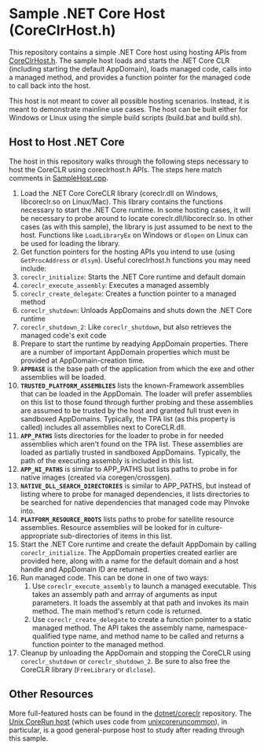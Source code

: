 Sample .NET Core Host (CoreClrHost.h)
=====================================

This repository contains a simple .NET Core host using hosting APIs from [CoreClrHost.h](https://github.com/dotnet/coreclr/blob/master/src/coreclr/hosts/inc/coreclrhost.h). The sample host loads and starts the .NET Core CLR (including starting the default AppDomain), loads managed code, calls into a managed method, and provides a function pointer for the managed code to call back into the host.

This host is not meant to cover all possible hosting scenarios. Instead, it is meant to demonstrate mainline use cases. The host can be built either for Windows or Linux using the simple build scripts (build.bat and build.sh).

Host to Host .NET Core
----------------------

The host in this repository walks through the following steps necessary to host the CoreCLR using coreclrhost.h APIs. The steps here match comments in [SampleHost.cpp](src/SampleHost.cpp).

1. Load the .NET Core CoreCLR library (coreclr.dll on Windows, libcoreclr.so on Linux/Mac). This library contains the functions necessary to start the .NET Core runtime. In some hosting cases, it will be necessary to probe around to locate coreclr.dll/libcoreclr.so. In other cases (as with this sample), the library is just assumed to be next to the host. Functions like `LoadLibraryEx` on Windows or `dlopen` on Linux can be used for loading the library.
2. Get function pointers for the hosting APIs you intend to use (using `GetProcAddress` or `dlsym`). Useful coreclrhost.h functions you may need include:
  1. `coreclr_initialize`: Starts the .NET Core runtime and default domain
  1. `coreclr_execute_assembly`: Executes a managed assembly
  1. `coreclr_create_delegate`: Creates a function pointer to a managed method
  1. `coreclr_shutdown`: Unloads AppDomains and shuts down the .NET Core runtime
  1. `coreclr_shutdown_2`: Like `coreclr_shutdown`, but also retrieves the managed code's exit code
3. Prepare to start the runtime by readying AppDomain properties. There are a number of important AppDomain properties which must be provided at AppDomain-creation time.
  1. **`APPBASE`** is the base path of the application from which the exe and other assemblies will be loaded. 
  1. **`TRUSTED_PLATFORM_ASSEMBLIES`** lists the known-Framework assemblies that can be loaded in the AppDomain. The loader will prefer assemblies on this list to those found through further probing and these assemblies are assumed to be trusted by the host and granted full trust even in sandboxed AppDomains. Typically, the TPA list (as this property is called) includes all assemblies next to CoreCLR.dll.
  1. **`APP_PATHS`** lists directories for the loader to probe in for needed assemblies which aren't found on the TPA list. These assemblies are loaded as partially trusted in sandboxed AppDomains. Typically, the path of the executing assembly is included in this list.
  1. **`APP_NI_PATHS`** is similar to APP_PATHS but lists paths to probe in for native images (created via coregen/crossgen).
  1. **`NATIVE_DLL_SEARCH_DIRECTORIES`** is similar to APP_PATHS, but instead of listing where to probe for managed dependencies, it lists directories to be searched for native dependencies that managed code may PInvoke into.
  1. **`PLATFORM_RESOURCE_ROOTS`** lists paths to probe for satellite resource assemblies. Resource assemblies will be looked for in culture-appropriate sub-directories of items in this list.
4. Start the .NET Core runtime and create the default AppDomain by calling `coreclr_initialize`. The AppDomain properties created earlier are provided here, along with a name for the default domain and a host handle and AppDomain ID are returned.
5. Run managed code. This can be done in one of two ways:
    1. Use `coreclr_execute_assembly` to launch a managed executable. This takes an assembly path and arrray of arguments as input parameters. It loads the assembly at that path and invokes its main method. The main method's return code is returned.
    1. Use `coreclr_create_delegate` to create a function pointer to a static managed method. The API takes the assembly name, namespace-qualified type name, and method name to be called and returns a function pointer to the managed method.
6. Cleanup by unloading the AppDomain and stopping the CoreCLR using `coreclr_shutdown` or `coreclr_shutdown_2`. Be sure to also free the CoreCLR library (`FreeLibrary` or `dlclose`).

Other Resources
---------------

More full-featured hosts can be found in the [dotnet/coreclr](https://github.com/dotnet/coreclr/tree/master/src/coreclr/hosts) repository. The [Unix CoreRun host](https://github.com/dotnet/coreclr/tree/master/src/coreclr/hosts/unixcorerun) (which uses code from [unixcoreruncommon](https://github.com/dotnet/coreclr/tree/master/src/coreclr/hosts/unixcoreruncommon)), in particular, is a good general-purpose host to study after reading through this sample.